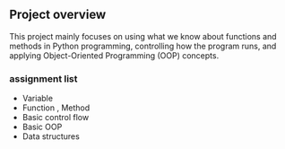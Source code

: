 ## Project overview
This project mainly focuses on using what we know about functions and methods in Python programming, controlling how the program runs, and applying Object-Oriented Programming (OOP) concepts.

### assignment list
- Variable
- Function , Method
- Basic control flow
- Basic OOP
- Data structures
